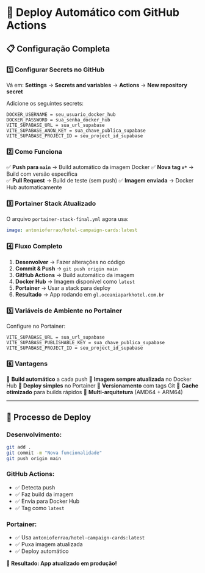 # 🚀 Deploy Automático com GitHub Actions

## 📋 **Configuração Completa**

### 1️⃣ **Configurar Secrets no GitHub**

Vá em: **Settings** → **Secrets and variables** → **Actions** → **New repository secret**

Adicione os seguintes secrets:

```
DOCKER_USERNAME = seu_usuario_docker_hub
DOCKER_PASSWORD = sua_senha_docker_hub
VITE_SUPABASE_URL = sua_url_supabase
VITE_SUPABASE_ANON_KEY = sua_chave_publica_supabase  
VITE_SUPABASE_PROJECT_ID = seu_project_id_supabase
```

### 2️⃣ **Como Funciona**

✅ **Push para `main`** → Build automático da imagem Docker
✅ **Nova tag `v*`** → Build com versão específica  
✅ **Pull Request** → Build de teste (sem push)
✅ **Imagem enviada** → Docker Hub automaticamente

### 3️⃣ **Portainer Stack Atualizado**

O arquivo `portainer-stack-final.yml` agora usa:

```yaml
image: antonioferrao/hotel-campaign-cards:latest
```

### 4️⃣ **Fluxo Completo**

1. **Desenvolver** → Fazer alterações no código
2. **Commit & Push** → `git push origin main`
3. **GitHub Actions** → Build automático da imagem
4. **Docker Hub** → Imagem disponível como `latest`
5. **Portainer** → Usar a stack para deploy
6. **Resultado** → App rodando em `gl.oceaniaparkhotel.com.br`

### 5️⃣ **Variáveis de Ambiente no Portainer**

Configure no Portainer:

```
VITE_SUPABASE_URL = sua_url_supabase
VITE_SUPABASE_PUBLISHABLE_KEY = sua_chave_publica_supabase
VITE_SUPABASE_PROJECT_ID = seu_project_id_supabase
```

### 6️⃣ **Vantagens**

🎯 **Build automático** a cada push
🎯 **Imagem sempre atualizada** no Docker Hub
🎯 **Deploy simples** no Portainer
🎯 **Versionamento** com tags Git
🎯 **Cache otimizado** para builds rápidos
🎯 **Multi-arquitetura** (AMD64 + ARM64)

---

## 🔄 **Processo de Deploy**

### **Desenvolvimento:**
```bash
git add .
git commit -m "Nova funcionalidade"
git push origin main
```

### **GitHub Actions:**
- ✅ Detecta push
- ✅ Faz build da imagem
- ✅ Envia para Docker Hub
- ✅ Tag como `latest`

### **Portainer:**
- ✅ Usa `antonioferrao/hotel-campaign-cards:latest`
- ✅ Puxa imagem atualizada
- ✅ Deploy automático

**🎉 Resultado: App atualizado em produção!**